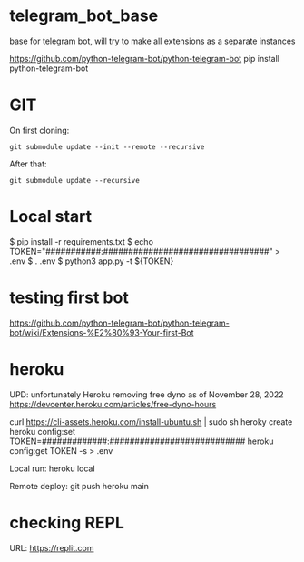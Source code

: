 # telegram_bot_base
base for telegram bot, will try to make all extensions as a separate instances

https://github.com/python-telegram-bot/python-telegram-bot
pip install python-telegram-bot

# GIT

On first cloning:

```git submodule update --init --remote --recursive```

After that:

```git submodule update --recursive```

# Local start
$ pip install -r requirements.txt
$ echo TOKEN="###########:#################################" > .env
$ . .env
$ python3 app.py -t ${TOKEN}

# testing first bot

https://github.com/python-telegram-bot/python-telegram-bot/wiki/Extensions-%E2%80%93-Your-first-Bot

# heroku
UPD: unfortunately Heroku removing free dyno as of November 28, 2022
https://devcenter.heroku.com/articles/free-dyno-hours

curl https://cli-assets.heroku.com/install-ubuntu.sh | sudo sh
heroky create
heroku config:set TOKEN=#############:###########################
heroku config:get TOKEN -s > .env

Local run:
heroku local

Remote deploy:
git push heroku main

# checking REPL
URL: https://replit.com
